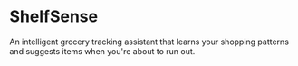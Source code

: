 # ShelfSense
An intelligent grocery tracking assistant that learns your shopping patterns and suggests items when you're about to run out.
